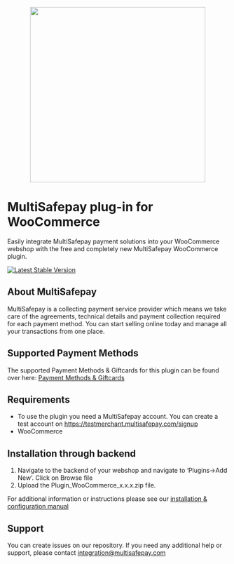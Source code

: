 <p align="center">
  <img src="https://www.multisafepay.com/img/multisafepaylogo.svg" width="400px" position="center">
</p>

# MultiSafepay plug-in for WooCommerce

Easily integrate MultiSafepay payment solutions into your WooCommerce webshop with the free and completely new MultiSafepay WooCommerce plugin.

[![Latest Stable Version](https://img.shields.io/github/release/multisafepay/woocommerce.svg)](https://github.com/MultiSafepay/WooCommerce)

## About MultiSafepay ##
MultiSafepay is a collecting payment service provider which means we take care of the agreements, technical details and payment collection required for each payment method. You can start selling online today and manage all your transactions from one place.
## Supported Payment Methods ##
The supported Payment Methods & Giftcards for this plugin can be found over here: [Payment Methods & Giftcards](https://docs.multisafepay.com/plugins/woocommerce/faq/#available-payment-methods-in-woocommerce)

## Requirements
- To use the plugin you need a MultiSafepay account. You can create a test account on https://testmerchant.multisafepay.com/signup
- WooCommerce

## Installation through backend
1. Navigate to the backend of your webshop and navigate to ‘Plugins->Add New’. Click on Browse file
2. Upload the Plugin_WooCommerce_x.x.x.zip file.

For additional information or instructions please see our [installation & configuration manual](https://docs.multisafepay.com/plugins/woocommerce/manual/)

## Support
You can create issues on our repository. If you need any additional help or support, please contact <a href="mailto:integration@multisafepay.com">integration@multisafepay.com</a>
